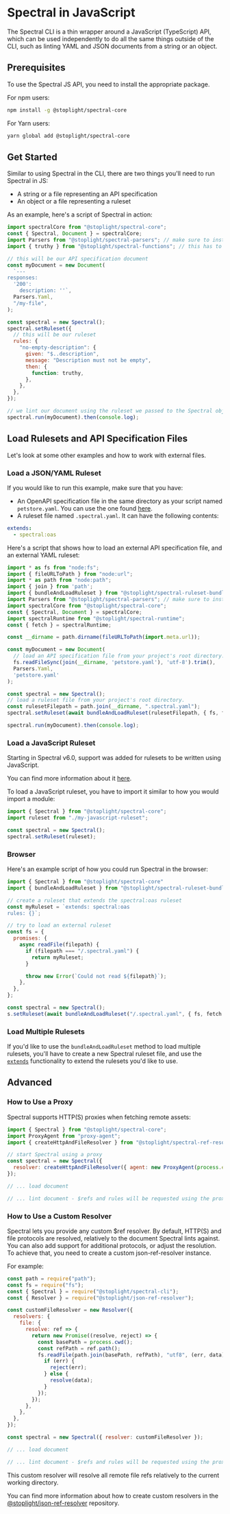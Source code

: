 # Spectral in JavaScript

The Spectral CLI is a thin wrapper around a JavaScript (TypeScript) API, which can be used independently to do all the same things outside of the CLI, such as linting YAML and JSON documents from a string or an object.

## Prerequisites

To use the Spectral JS API, you need to install the appropriate package.

For npm users:

```bash
npm install -g @stoplight/spectral-core
```

For Yarn users:

```bash
yarn global add @stoplight/spectral-core
```

## Get Started

Similar to using Spectral in the CLI, there are two things you'll need to run Spectral in JS:

- A string or a file representing an API specification
- An object or a file representing a ruleset

As an example, here's a script of Spectral in action:

```js title="example-1.mjs" lineNumbers
import spectralCore from "@stoplight/spectral-core";
const { Spectral, Document } = spectralCore;
import Parsers from "@stoplight/spectral-parsers"; // make sure to install the package if you intend to use default parsers!
import { truthy } from "@stoplight/spectral-functions"; // this has to be installed as well

// this will be our API specification document
const myDocument = new Document(
  `---
responses:
  '200':
    description: ''`,
  Parsers.Yaml,
  "/my-file",
);

const spectral = new Spectral();
spectral.setRuleset({
  // this will be our ruleset
  rules: {
    "no-empty-description": {
      given: "$..description",
      message: "Description must not be empty",
      then: {
        function: truthy,
      },
    },
  },
});

// we lint our document using the ruleset we passed to the Spectral object
spectral.run(myDocument).then(console.log);
```

## Load Rulesets and API Specification Files

Let's look at some other examples and how to work with external files.

### Load a JSON/YAML Ruleset

If you would like to run this example, make sure that you have:

- An OpenAPI specification file in the same directory as your script named `petstore.yaml`. You can use the one found [here](https://github.com/OAI/OpenAPI-Specification/blob/main/examples/v3.0/petstore.yaml).
- A ruleset file named `.spectral.yaml`. It can have the following contents:

```yaml
extends:
  - spectral:oas
```

Here's a script that shows how to load an external API specification file, and an external YAML ruleset:

```js title="example-2.mjs" lineNumbers
import * as fs from "node:fs";
import { fileURLToPath } from "node:url";
import * as path from "node:path";
import { join } from 'path';
import { bundleAndLoadRuleset } from "@stoplight/spectral-ruleset-bundler/with-loader";
import Parsers from "@stoplight/spectral-parsers"; // make sure to install the package if you intend to use default parsers!
import spectralCore from "@stoplight/spectral-core";
const { Spectral, Document } = spectralCore;
import spectralRuntime from "@stoplight/spectral-runtime";
const { fetch } = spectralRuntime;

const __dirname = path.dirname(fileURLToPath(import.meta.url));

const myDocument = new Document(
  // load an API specification file from your project's root directory. You can use the petstore.yaml example from here: https://github.com/OAI/OpenAPI-Specification/blob/main/examples/v3.0/petstore.yaml
  fs.readFileSync(join(__dirname, 'petstore.yaml'), 'utf-8').trim(),
  Parsers.Yaml,
  'petstore.yaml'
);

const spectral = new Spectral();
// load a ruleset file from your project's root directory.
const rulesetFilepath = path.join(__dirname, ".spectral.yaml");
spectral.setRuleset(await bundleAndLoadRuleset(rulesetFilepath, { fs, fetch }));

spectral.run(myDocument).then(console.log);
```

### Load a JavaScript Ruleset

Starting in Spectral v6.0, support was added for rulesets to be written using JavaScript.

You can find more information about it [here](./4-custom-rulesets.md#alternative-js-ruleset-format).

To load a JavaScript ruleset, you have to import it similar to how you would import a module:

```js  lineNumbers
import { Spectral } from "@stoplight/spectral-core";
import ruleset from "./my-javascript-ruleset";

const spectral = new Spectral();
spectral.setRuleset(ruleset);
```

### Browser

Here's an example script of how you could run Spectral in the browser:

```js title="example-3.mjs" lineNumbers
import { Spectral } from "@stoplight/spectral-core"
import { bundleAndLoadRuleset } from "@stoplight/spectral-ruleset-bundler/with-loader";

// create a ruleset that extends the spectral:oas ruleset
const myRuleset = `extends: spectral:oas
rules: {}`;

// try to load an external ruleset
const fs = {
  promises: {
    async readFile(filepath) {
      if (filepath === "/.spectral.yaml") {
        return myRuleset;
      }

      throw new Error(`Could not read ${filepath}`);
    },
  },
};

const spectral = new Spectral();
s.setRuleset(await bundleAndLoadRuleset("/.spectral.yaml", { fs, fetch }));
```

### Load Multiple Rulesets

If you'd like to use the `bundleAndLoadRuleset` method to load multiple rulesets, you'll have to create a new Spectral ruleset file, and use the [`extends`](../getting-started/3-rulesets.md#extending-rulesets) functionality to extend the rulesets you'd like to use.

## Advanced

### How to Use a Proxy

Spectral supports HTTP(S) proxies when fetching remote assets:

```js title="example-4.mjs" lineNumbers
import { Spectral } from "@stoplight/spectral-core";
import ProxyAgent from "proxy-agent";
import { createHttpAndFileResolver } from "@stoplight/spectral-ref-resolver";

// start Spectral using a proxy
const spectral = new Spectral({
  resolver: createHttpAndFileResolver({ agent: new ProxyAgent(process.env.PROXY) }),
});

// ... load document

// ... lint document - $refs and rules will be requested using the proxy
```

### How to Use a Custom Resolver

Spectral lets you provide any custom \$ref resolver. By default, HTTP(S) and file protocols are resolved, relatively to
the document Spectral lints against. You can also add support for additional protocols, or adjust the resolution. To achieve that, you need to create a custom json-ref-resolver instance.

For example:

```js title="example-5.cjs" lineNumbers
const path = require("path");
const fs = require("fs");
const { Spectral } = require("@stoplight/spectral-cli");
const { Resolver } = require("@stoplight/json-ref-resolver");

const customFileResolver = new Resolver({
  resolvers: {
    file: {
      resolve: ref => {
        return new Promise((resolve, reject) => {
          const basePath = process.cwd();
          const refPath = ref.path();
          fs.readFile(path.join(basePath, refPath), "utf8", (err, data) => {
            if (err) {
              reject(err);
            } else {
              resolve(data);
            }
          });
        });
      },
    },
  },
});

const spectral = new Spectral({ resolver: customFileResolver });

// ... load document

// ... lint document - $refs and rules will be requested using the proxy
```

This custom resolver will resolve all remote file refs relatively to the current working directory.

You can find more information about how to create custom resolvers in
the [@stoplight/json-ref-resolver](https://github.com/stoplightio/json-ref-resolver) repository.
